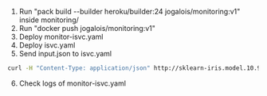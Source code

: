 1. Run "pack build --builder heroku/builder:24 jogalois/monitoring:v1" inside monitoring/
2. Run "docker push jogalois/monitoring:v1"
3. Deploy monitor-isvc.yaml
4. Deploy isvc.yaml
5. Send input.json to isvc.yaml 
```bash
curl -H "Content-Type: application/json" http://sklearn-iris.model.10.97.138.18.nip.io/v2/models/sklearn-iris/infer -d @./input.json
```
6. Check logs of monitor-isvc.yaml